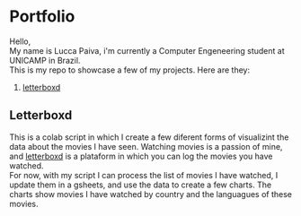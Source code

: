 # Portfolio

Hello,  
My name is Lucca Paiva, i'm currently a Computer Engeneering student at UNICAMP in Brazil.  
This is my repo to showcase a few of my projects.
Here are they:

1. [letterboxd](https://github.com/LuccaPaiva/portfolio/tree/main/letterboxd)


## Letterboxd

This is a colab script in which I create a few diferent forms of visualizint the data about the movies I have seen. Watching movies is a passion of mine, and [letterboxd](https://letterboxd.com/) is a plataform in which you can log the movies you have watched.  
For now, with my script I can process the list of movies I have watched, I update them in a gsheets, and use the data to create a few charts. The charts show movies I have watched by country and the languagues of these movies.
